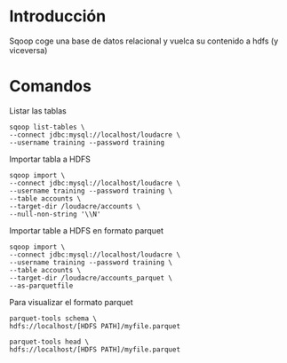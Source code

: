 # Introducción

Sqoop coge una base de datos relacional y vuelca su contenido a hdfs (y viceversa)

# Comandos

Listar las tablas

```
sqoop list-tables \
--connect jdbc:mysql://localhost/loudacre \
--username training --password training 
```

Importar tabla a HDFS

```
sqoop import \
--connect jdbc:mysql://localhost/loudacre \
--username training --password training \
--table accounts \
--target-dir /loudacre/accounts \
--null-non-string '\\N'
```

Importar table a HDFS en formato parquet

```
sqoop import \
--connect jdbc:mysql://localhost/loudacre \
--username training --password training \
--table accounts \
--target-dir /loudacre/accounts_parquet \
--as-parquetfile
```

Para visualizar el formato parquet

```
parquet-tools schema \
hdfs://localhost/[HDFS PATH]/myfile.parquet

parquet-tools head \
hdfs://localhost/[HDFS PATH]/myfile.parquet
```
